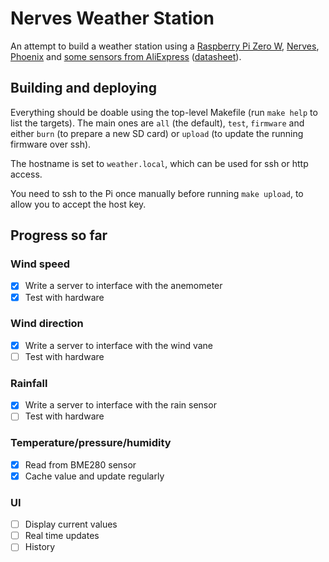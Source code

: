 # Nerves Weather Station

An attempt to build a weather station using a [Raspberry Pi Zero
W](https://www.raspberrypi.com/products/raspberry-pi-zero-w/),
[Nerves](https://www.nerves-project.org/),
[Phoenix](https://www.phoenixframework.org/) and [some sensors from
AliExpress](https://www.aliexpress.com/item/1214985366.html)
([datasheet](https://www.sparkfun.com/datasheets/Sensors/Weather/Weather%20Sensor%20Assembly..pdf)).

## Building and deploying

Everything should be doable using the top-level Makefile (run `make help` to
list the targets). The main ones are `all` (the default), `test`, `firmware`
and either `burn` (to prepare a new SD card) or `upload` (to update the running
firmware over ssh).

The hostname is set to `weather.local`, which can be used for ssh or http
access.

You need to ssh to the Pi once manually before running `make upload`, to allow
you to accept the host key.

## Progress so far

### Wind speed

  - [x] Write a server to interface with the anemometer
  - [x] Test with hardware

### Wind direction

  - [x] Write a server to interface with the wind vane
  - [ ] Test with hardware

### Rainfall

  - [x] Write a server to interface with the rain sensor
  - [ ] Test with hardware

### Temperature/pressure/humidity

  - [x] Read from BME280 sensor
  - [x] Cache value and update regularly

### UI

  - [ ] Display current values
  - [ ] Real time updates
  - [ ] History
